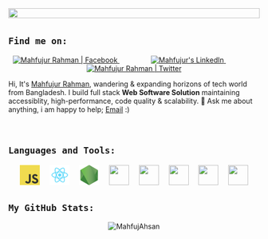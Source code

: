 <img src="https://cdn.quotesgram.com/img/90/23/1398532794-Computer-Quotes-57.jpg" width="100%" height="40%">

## <code>Find me on:</code>


<p align="center">
    <a  href="https://www.facebook.com/AhsaanMahfuj">
  <img width="40" alt="Mahfujur Rahman | Facebook" width="40px" src="https://upload.wikimedia.org/wikipedia/commons/thumb/f/fb/Facebook_icon_2013.svg/300px-Facebook_icon_2013.svg.png" />
</a>
    &nbsp; &nbsp; &nbsp; &nbsp; &nbsp; &nbsp; &nbsp; &nbsp;
   <a  href="https://www.linkedin.com/in/mahfujurahman/">
  <img width="40" alt="Mahfujur's LinkedIn" width="40px" src="https://abovethelaw.com/uploads/2016/01/linkedin-logo.png" />
</a>
    &nbsp; &nbsp; &nbsp; &nbsp; &nbsp; &nbsp; &nbsp; &nbsp;
    <a  href="https://mahfujur-rahman.vercel.app/">
  <img width="40" alt="Mahfujur Rahman | Twitter" width="40px" src="https://thumbs.dreamstime.com/b/programmer-icon-single-avatar-vector-illustration-262823910.jpg" />
</a>
</p>





Hi, It's [Mahfujur Rahman](https://mahfujur-rahman.vercel.app/), wandering & expanding horizons of tech world from Bangladesh. I build full stack **Web Software Solution** maintaining accessiblity, high-performance, code quality & scalability. 💬 Ask me about anything, i am happy to help; [Email](mailto:mahfujur.rahman1@outlook.com) :)

<br />

## <code>Languages and Tools:</code>
<p align="center">
<img width="40" height="40" src="https://raw.githubusercontent.com/github/explore/80688e429a7d4ef2fca1e82350fe8e3517d3494d/topics/javascript/javascript.png"></code>
&nbsp; &nbsp;
<img width="40" height="40" src="https://raw.githubusercontent.com/github/explore/80688e429a7d4ef2fca1e82350fe8e3517d3494d/topics/react/react.png">
&nbsp; &nbsp;
<img width="40" height="40" src="https://raw.githubusercontent.com/github/explore/80688e429a7d4ef2fca1e82350fe8e3517d3494d/topics/nodejs/nodejs.png">
&nbsp; &nbsp;
<img width="40" height="40" src="https://upload.wikimedia.org/wikipedia/commons/thumb/4/4c/Typescript_logo_2020.svg/768px-Typescript_logo_2020.svg.png?20221110153201">
&nbsp; &nbsp;
<img width="40" height="40" src="https://i.pinimg.com/originals/39/b2/e4/39b2e4ad77c23a2c11e5950a7dfa2aec.png">
&nbsp; &nbsp;
<img width="40" height="40" src="https://mikevpeeren.nl/_next/static/media/next_logo.79d7b4bd.png">
&nbsp; &nbsp;
<img width="40" height="40" src="https://i.ibb.co/qm6J2DY/Screenshot-1.png">
&nbsp; &nbsp;
<img width="40" height="40" src="https://i.ibb.co/Cnt7my1/ezgif-com-gif-maker-removebg-preview.jpg">
</p>

## <code>My GitHub Stats:</code>

<p align="center"> <img width="60%" src="https://github-readme-stats.vercel.app/api?username=MahfujAhsan&show_icons=true&theme=radical" alt="MahfujAhsan" />
